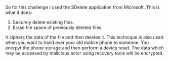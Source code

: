 So for this challenge I used the SDelete application from Microsoft. This is what it does:

1. Securely delete existing files.
2. Erase file space of previously deleted files.

It ciphers the data of the file and then deletes it. This technique is also used when you want to hand over your old mobile phone to someone. You encrpyt the phone storage and then perform a device reset. The data which may be accessed by malicious actor using recovery tools will be encrypted.
